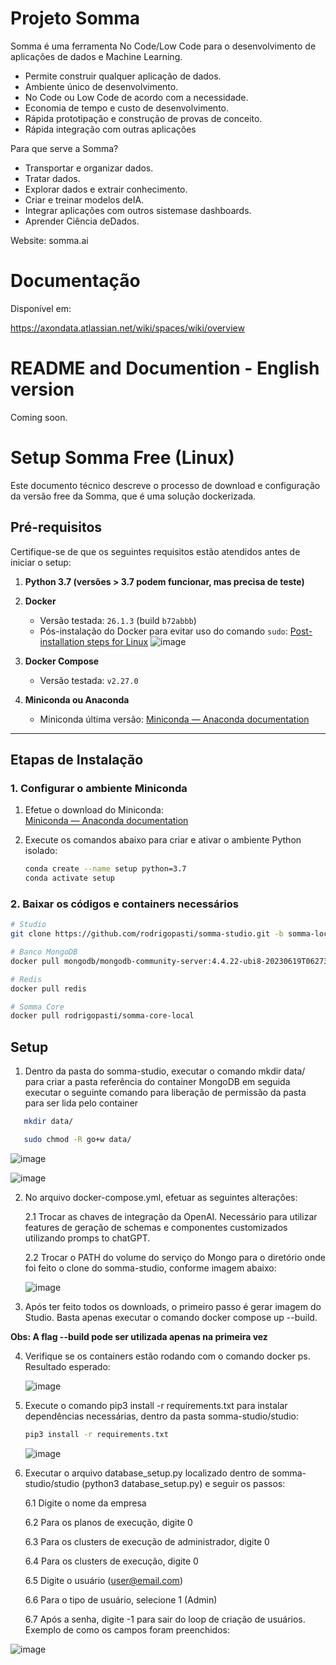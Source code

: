 # Projeto Somma
Somma é uma ferramenta No Code/Low Code para o desenvolvimento de aplicações de dados e Machine Learning. 
- Permite construir qualquer aplicação de dados.
- Ambiente único de desenvolvimento.
- No Code ou Low Code de acordo com a necessidade.
- Economia de tempo e custo de desenvolvimento.
- Rápida prototipação e construção de provas de conceito.
- Rápida integração com outras aplicações

Para que serve a Somma?
- Transportar e organizar dados.
- Tratar dados.
- Explorar dados e extrair conhecimento.
- Criar e treinar modelos deIA.
- Integrar aplicações com outros sistemase dashboards.
- Aprender Ciência deDados.

Website: somma.ai

# Documentação

Disponível em:

https://axondata.atlassian.net/wiki/spaces/wiki/overview

# README and Documention - English version

Coming soon. 

# Setup Somma Free (Linux)

Este documento técnico descreve o processo de download e configuração da versão free da Somma, que é uma solução dockerizada.  

## Pré-requisitos

Certifique-se de que os seguintes requisitos estão atendidos antes de iniciar o setup:

1. **Python 3.7 (versões > 3.7 podem funcionar, mas precisa de teste)**
2. **Docker**
   - Versão testada: `26.1.3` (build `b72abbb`)
   - Pós-instalação do Docker para evitar uso do comando `sudo`:
     [Post-installation steps for Linux](https://docs.docker.com/engine/install/linux-postinstall/)
     ![image](https://github.com/user-attachments/assets/2e2706b7-d274-45df-84ed-1f4827da0de7)

3. **Docker Compose**
   - Versão testada: `v2.27.0`
4. **Miniconda ou Anaconda**
   - Miniconda última versão: [Miniconda — Anaconda documentation](https://docs.conda.io/en/latest/miniconda.html)

---

## Etapas de Instalação

### 1. Configurar o ambiente Miniconda

1. Efetue o download do Miniconda:  
   [Miniconda — Anaconda documentation](https://docs.conda.io/en/latest/miniconda.html)

2. Execute os comandos abaixo para criar e ativar o ambiente Python isolado:
   ```bash
   conda create --name setup python=3.7
   conda activate setup

### 2. Baixar os códigos e containers necessários

```bash
# Studio
git clone https://github.com/rodrigopasti/somma-studio.git -b somma-local

# Banco MongoDB
docker pull mongodb/mongodb-community-server:4.4.22-ubi8-20230619T062738Z

# Redis
docker pull redis

# Somma Core
docker pull rodrigopasti/somma-core-local
```
## **Setup**

1. Dentro da pasta do somma-studio, executar o comando mkdir data/ para criar a pasta referência do container MongoDB em seguida executar o seguinte comando para liberação de permissão
da pasta para ser lida pelo container
```bash
   mkdir data/
```
```bash
   sudo chmod -R go+w data/
```

   ![image](https://github.com/user-attachments/assets/1f6dfc85-f6b6-40a5-b02f-9a6ee52c5e30)
   
   ![image](https://github.com/user-attachments/assets/85f9116c-cea2-4109-883f-4c1d564bfda5)


2. No arquivo docker-compose.yml, efetuar as seguintes alterações:
   
   2.1 Trocar as chaves de integração da OpenAI. Necessário para utilizar features de geração de schemas e componentes customizados utilizando promps to chatGPT.

   2.2 Trocar o PATH do volume do serviço do Mongo para o diretório onde foi feito o clone do somma-studio, conforme imagem abaixo:
   
   ![image](https://github.com/user-attachments/assets/b3ed1203-eeed-4505-9342-0e551d478b3e)

3. Após ter feito todos os downloads, o primeiro passo é gerar imagem do Studio. Basta apenas executar o comando docker compose up --build. 

**Obs: A flag --build pode ser utilizada apenas na primeira vez**

4. Verifique se os containers estão rodando com o comando docker ps. Resultado esperado:

   ![image](https://github.com/user-attachments/assets/341a34de-dacb-4d32-a885-e46c92baf89d)

5. Execute o comando pip3 install -r requirements.txt para instalar dependências necessárias, dentro da pasta somma-studio/studio:

   ```bash
   pip3 install -r requirements.txt
   ```
   ![image](https://github.com/user-attachments/assets/b8a8e0b7-5e49-4643-88e1-e19e59894783)

6. Executar o arquivo database_setup.py localizado dentro de somma-studio/studio (python3 database_setup.py) e seguir os passos:

   6.1 Digite o nome da empresa
   
   6.2 Para os planos de execução, digite 0
   
   6.3 Para os clusters de execução de administrador, digite 0
   
   6.4 Para os clusters de execução, digite 0
   
   6.5 Digite o usuário (user@email.com)
   
   6.6 Para o tipo de usuário, selecione 1 (Admin)
   
   6.7 Após a senha, digite -1 para sair do loop de criação de usuários. Exemplo de como os campos foram preenchidos:

![image](https://github.com/user-attachments/assets/e3c6b0bd-0910-48dc-86fd-b5b109845080)



   


